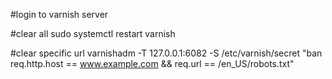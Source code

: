 #login to varnish server

#clear all
sudo systemctl restart varnish

#clear specific url
varnishadm -T 127.0.0.1:6082 -S /etc/varnish/secret "ban req.http.host == www.example.com && req.url == /en_US/robots.txt"

